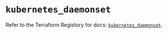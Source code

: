 # `kubernetes_daemonset`

Refer to the Terraform Registory for docs: [`kubernetes_daemonset`](https://www.terraform.io/docs/providers/kubernetes/r/daemonset).
